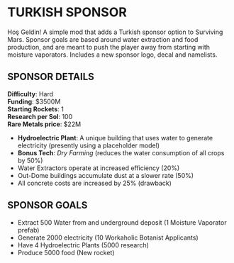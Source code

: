 # TURKISH SPONSOR

Hoş Geldin! A simple mod that adds a Turkish sponsor option to Surviving Mars. Sponsor goals are based around water extraction and food production, and are meant to push the player away from starting with moisture vaporators. Includes a new sponsor logo, decal and namelists.

## SPONSOR DETAILS

**Difficulty**: Hard  
**Funding**: $3500M  
**Starting Rockets**: 1  
**Research per Sol**: 100  
**Rare Metals price**: $22M  

- **Hydroelectric Plant**: A unique building that uses water to generate electricity (presently using a placeholder model)
- **Bonus Tech**: _Dry Farming_ (reduces the water consumption of all crops by 50%)
- Water Extractors operate at increased efficiency (20%)
- Out-Dome buildings accumulate dust at a slower rate (50%)
- All concrete costs are increased by 25% (drawback)

## SPONSOR GOALS

- Extract 500 Water from and underground deposit (1 Moisture Vaporator prefab)
- Generate 2000 electricity (10 Workaholic Botanist Applicants)
- Have 4 Hydroelectric Plants (5000 research)
- Produce 5000 food (New rocket)
